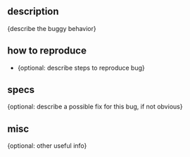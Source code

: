 ## description
{describe the buggy behavior}

## how to reproduce
- {optional: describe steps to reproduce bug}

## specs
{optional: describe a possible fix for this bug, if not obvious}

## misc
{optional: other useful info}
